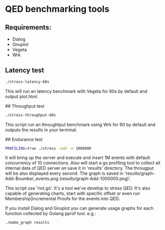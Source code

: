 
# QED benchmarking tools

## Requirements:
* Dialog
* Gnuplot
* Vegeta
* Wrk

## Latency test
```bash
./stress-latency-60s
```
This will run an latency benchmark with Vegeta for 60s by default and output plot.html.

## Throughput test
```bash
./stress-throughput-60s
```
This script run an throughtput benchmark using Wrk for 60 by default and outputs the results in your terminal.

## Endurance test
```bash
PROFILING=true ./stress -add -n 1000000
```
It will bring up the server and execute and insert 1M events with default concurrency of 10 connections. Also will start a go profiling tool to collect all internal data of QED server an save it in 'results' directory.
The througput will be also displayed every second.
The graph is saved in 'results/graph-Add-$number_events.png (results/graph-Add-1000000.png)'.

This script use 'riot.go'. It's a tool we've develop to stress QED. It's also capable of generating charts, start with specific offset or even run Membership|Incremental Proofs for the events into QED.

If you install Dialog and Gnuplot you can generate usage graphs for each function collected by Golang pprof tool. e.g.:
```bash
./make_graph results
```
